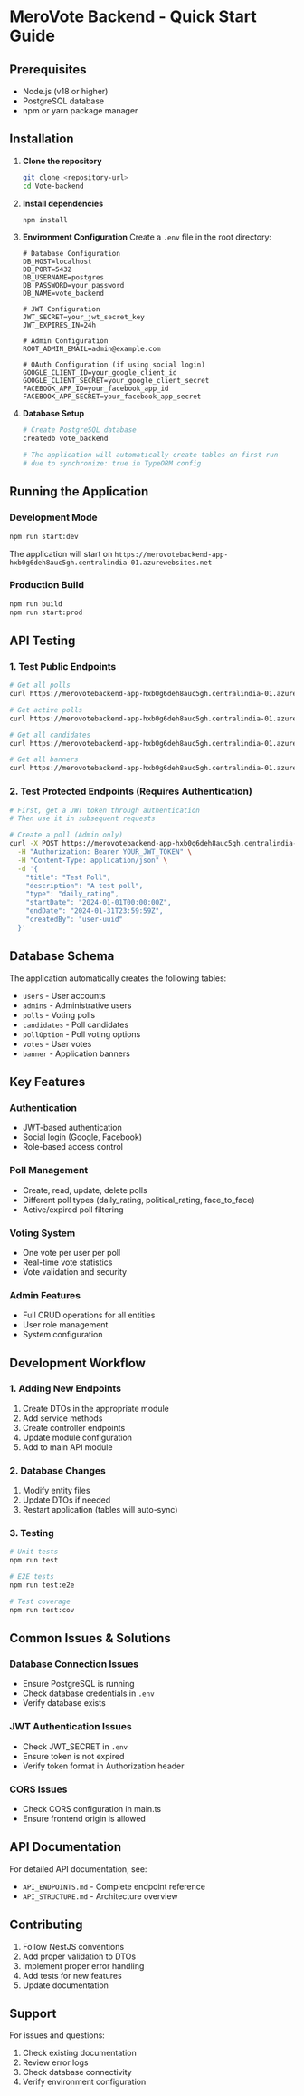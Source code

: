 # MeroVote Backend - Quick Start Guide

## Prerequisites
- Node.js (v18 or higher)
- PostgreSQL database
- npm or yarn package manager

## Installation

1. **Clone the repository**
   ```bash
   git clone <repository-url>
   cd Vote-backend
   ```

2. **Install dependencies**
   ```bash
   npm install
   ```

3. **Environment Configuration**
   Create a `.env` file in the root directory:
   ```env
   # Database Configuration
   DB_HOST=localhost
   DB_PORT=5432
   DB_USERNAME=postgres
   DB_PASSWORD=your_password
   DB_NAME=vote_backend
   
   # JWT Configuration
   JWT_SECRET=your_jwt_secret_key
   JWT_EXPIRES_IN=24h
   
   # Admin Configuration
   ROOT_ADMIN_EMAIL=admin@example.com
   
   # OAuth Configuration (if using social login)
   GOOGLE_CLIENT_ID=your_google_client_id
   GOOGLE_CLIENT_SECRET=your_google_client_secret
   FACEBOOK_APP_ID=your_facebook_app_id
   FACEBOOK_APP_SECRET=your_facebook_app_secret
   ```

4. **Database Setup**
   ```bash
   # Create PostgreSQL database
   createdb vote_backend
   
   # The application will automatically create tables on first run
   # due to synchronize: true in TypeORM config
   ```

## Running the Application

### Development Mode
```bash
npm run start:dev
```
The application will start on `https://merovotebackend-app-hxb0g6deh8auc5gh.centralindia-01.azurewebsites.net`

### Production Build
```bash
npm run build
npm run start:prod
```

## API Testing

### 1. Test Public Endpoints
```bash
# Get all polls
curl https://merovotebackend-app-hxb0g6deh8auc5gh.centralindia-01.azurewebsites.net/api/polls

# Get active polls
curl https://merovotebackend-app-hxb0g6deh8auc5gh.centralindia-01.azurewebsites.net/api/polls/active

# Get all candidates
curl https://merovotebackend-app-hxb0g6deh8auc5gh.centralindia-01.azurewebsites.net/api/candidates

# Get all banners
curl https://merovotebackend-app-hxb0g6deh8auc5gh.centralindia-01.azurewebsites.net/api/banners
```

### 2. Test Protected Endpoints (Requires Authentication)
```bash
# First, get a JWT token through authentication
# Then use it in subsequent requests

# Create a poll (Admin only)
curl -X POST https://merovotebackend-app-hxb0g6deh8auc5gh.centralindia-01.azurewebsites.net/api/polls \
  -H "Authorization: Bearer YOUR_JWT_TOKEN" \
  -H "Content-Type: application/json" \
  -d '{
    "title": "Test Poll",
    "description": "A test poll",
    "type": "daily_rating",
    "startDate": "2024-01-01T00:00:00Z",
    "endDate": "2024-01-31T23:59:59Z",
    "createdBy": "user-uuid"
  }'
```

## Database Schema

The application automatically creates the following tables:
- `users` - User accounts
- `admins` - Administrative users
- `polls` - Voting polls
- `candidates` - Poll candidates
- `pollOption` - Poll voting options
- `votes` - User votes
- `banner` - Application banners

## Key Features

### Authentication
- JWT-based authentication
- Social login (Google, Facebook)
- Role-based access control

### Poll Management
- Create, read, update, delete polls
- Different poll types (daily_rating, political_rating, face_to_face)
- Active/expired poll filtering

### Voting System
- One vote per user per poll
- Real-time vote statistics
- Vote validation and security

### Admin Features
- Full CRUD operations for all entities
- User role management
- System configuration

## Development Workflow

### 1. Adding New Endpoints
1. Create DTOs in the appropriate module
2. Add service methods
3. Create controller endpoints
4. Update module configuration
5. Add to main API module

### 2. Database Changes
1. Modify entity files
2. Update DTOs if needed
3. Restart application (tables will auto-sync)

### 3. Testing
```bash
# Unit tests
npm run test

# E2E tests
npm run test:e2e

# Test coverage
npm run test:cov
```

## Common Issues & Solutions

### Database Connection Issues
- Ensure PostgreSQL is running
- Check database credentials in `.env`
- Verify database exists

### JWT Authentication Issues
- Check JWT_SECRET in `.env`
- Ensure token is not expired
- Verify token format in Authorization header

### CORS Issues
- Check CORS configuration in main.ts
- Ensure frontend origin is allowed

## API Documentation

For detailed API documentation, see:
- `API_ENDPOINTS.md` - Complete endpoint reference
- `API_STRUCTURE.md` - Architecture overview

## Contributing

1. Follow NestJS conventions
2. Add proper validation to DTOs
3. Implement proper error handling
4. Add tests for new features
5. Update documentation

## Support

For issues and questions:
1. Check existing documentation
2. Review error logs
3. Check database connectivity
4. Verify environment configuration
